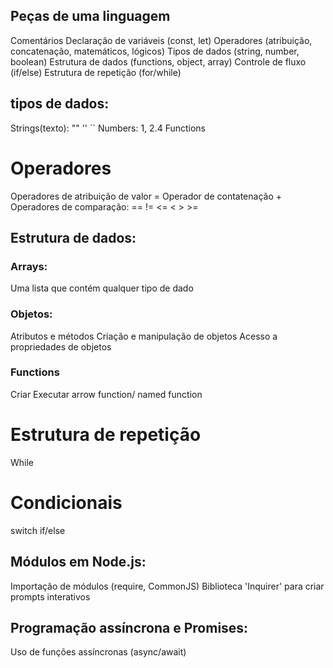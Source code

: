 ## Peças de uma linguagem

Comentários
Declaração de variáveis (const, let)
Operadores (atribuição, concatenação, matemáticos, lógicos)
Tipos de dados (string, number, boolean)
Estrutura de dados (functions, object, array)
Controle de fluxo (if/else)
Estrutura de repetição (for/while)

## tipos de dados:

Strings(texto): "" '' ``
Numbers: 1, 2.4
Functions

# Operadores

Operadores de atribuição de valor =
Operador de contatenação +
Operadores de comparação: == != <= < > >=

## Estrutura de dados:

### Arrays:
Uma lista que contém qualquer tipo de dado

### Objetos:

Atributos e métodos
Criação e manipulação de objetos
Acesso a propriedades de objetos

### Functions

Criar
Executar
arrow function/ named function

# Estrutura de repetição

While

# Condicionais

switch
if/else

## Módulos em Node.js:

Importação de módulos (require, CommonJS)
Biblioteca 'Inquirer' para criar prompts interativos

## Programação assíncrona e Promises:

Uso de funções assíncronas (async/await)
